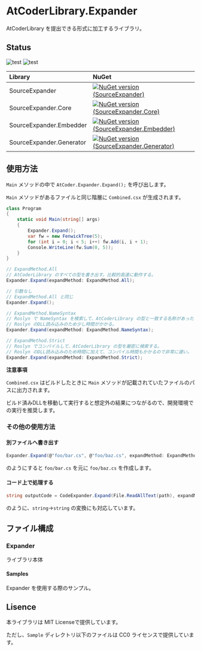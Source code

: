 # AtCoderLibrary.Expander

AtCoderLibrary を提出できる形式に加工するライブラリ。

## Status

![test](https://github.com/naminodarie/SourceExpander/workflows/test/badge.svg?branch=master)
![test](https://github.com/naminodarie/SourceExpander/workflows/Build-Release-Publish/badge.svg?branch=master)

|Library|NuGet|
|:---|:---|
|SourceExpander|[![NuGet version (SourceExpander)](https://img.shields.io/nuget/v/SourceExpander.svg?style=flat-square)](https://www.nuget.org/packages/SourceExpander/)|
|SourceExpander.Core|[![NuGet version (SourceExpander.Core)](https://img.shields.io/nuget/v/SourceExpander.Core.svg?style=flat-square)](https://www.nuget.org/packages/SourceExpander.Core/)|
|SourceExpander.Embedder|[![NuGet version (SourceExpander.Embedder)](https://img.shields.io/nuget/v/SourceExpander.Embedder.svg?style=flat-square)](https://www.nuget.org/packages/SourceExpander.Embedder/)|
|SourceExpander.Generator|[![NuGet version (SourceExpander.Generator)](https://img.shields.io/nuget/v/SourceExpander.Generator.svg?style=flat-square)](https://www.nuget.org/packages/SourceExpander.Generator/)|

## 使用方法

`Main` メソッドの中で `AtCoder.Expander.Expand();` を呼び出します。

`Main` メソッドがあるファイルと同じ階層に `Combined.csx` が生成されます。

```C#
class Program
{
    static void Main(string[] args)
    {
        Expander.Expand();
        var fw = new FenwickTree(5);
        for (int i = 0; i < 5; i++) fw.Add(i, i + 1);
        Console.WriteLine(fw.Sum(0, 5));
    }
}
```


```C#
// ExpandMethod.All
// AtCoderLibrary のすべての型を書き出す。比較的高速に動作する。
Expander.Expand(expandMethod: ExpandMethod.All);

// 引数なし
// ExpandMethod.All と同じ
Expander.Expand();

// ExpandMethod.NameSyntax
// Roslyn で NameSyntax を検索して、AtCoderLibrary の型と一致する名称があったらその型を書き出す。
// Roslyn のDLL読み込みのため少し時間がかかる。
Expander.Expand(expandMethod: ExpandMethod.NameSyntax);

// ExpandMethod.Strict
// Roslyn でコンパイルして、AtCoderLibrary の型を厳密に検索する。
// Roslyn のDLL読み込みのため時間に加えて、コンパイル時間もかかるので非常に遅い。
Expander.Expand(expandMethod: ExpandMethod.Strict);
```

**注意事項**

`Combined.csx` はビルドしたときに `Main` メソッドが記載されていたファイルのパスに出力されます。

ビルド済みDLLを移動して実行すると想定外の結果につながるので、開発環境での実行を推奨します。

### その他の使用方法

#### 別ファイルへ書き出す

```C#
Expander.Expand(@"foo/bar.cs", @"foo/baz.cs", expandMethod: ExpandMethod.Strict);
```

のようにすると `foo/bar.cs` を元に `foo/baz.cs` を作成します。

#### コード上で処理する

```C#
string outputCode = CodeExpander.Expand(File.ReadAllText(path), expandMethod: ExpandMethod.Strict);
```

のように、`string`→`string` の変換にも対応しています。



## ファイル構成

### Expander

ライブラリ本体

#### Samples

Expander を使用する際のサンプル。

## Lisence

本ライブラリは MIT Licenseで提供しています。

ただし、`Sample` ディレクトリ以下のファイルは CC0 ライセンスで提供しています。